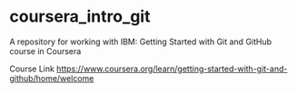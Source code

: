 # coursera_intro_git
A repository for working with IBM: Getting Started with Git and GitHub course in Coursera

Course Link
https://www.coursera.org/learn/getting-started-with-git-and-github/home/welcome
